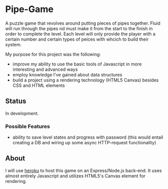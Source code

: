 # Pipe-Game
A puzzle game that revolves around putting pieces of pipes together. Fluid will run through the pipes nd must make it from the start to the finish in order to complete the level. Each level will only provide the player with a certain number and certain types of peices with whcich to build their system.

My purpose for this project was the following:
* improve my ability to use the basic tools of Javascript in more interesting and advanced ways
* employ knowledge I've gained about data structures
* build a project using a rendering technology (HTML5 Canvas) besides CSS and HTML elements

## Status
In development.

### Possible Features
* ability to save level states and progress with password (this would entail creating a DB and wiring up some async HTTP-request functionality)

## About
I will use [heroku](https://www.heroku.com/about) to host this game on an Express/Node.js back-end. It uses almost entirely Javascript and utilizes HTML5's Canvas element for rendering.
